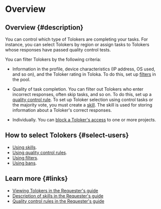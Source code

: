 # Overview

## Overview {#description}

You can control which type of Tolokers are completing your tasks. For instance, you can select Tolokers by region or assign tasks to Tolokers whose responses have passed quality control tests.

You can filter Tolokers by the following criteria:

- Information in the profile, device characteristics (IP address, OS used, and so on), and the Toloker rating in Toloka. To do this, set up [filters](filters.md) in the pool.
    
- Quality of task completion. You can filter out Tolokers who enter incorrect responses, often skip tasks, and so on. To do this, set up a [quality control rule](quality_control.md). To set up Toloker selection using control tasks or the majority vote, you must create a [skill](skill.md). The skill is used for storing information about a Toloker's correct responses.
    
- Individually. You can [block a Toloker's access](ban.md) to one or more projects.
    

## How to select Tolokers {#select-users}

- [Using skills](skill.md).
- [Using quality control rules](quality_control.md).
- [Using filters](filters.md).
- [Using bans](ban.md).

## Learn more {#links}

- [Viewing Tolokers in the Requester's guide](https://toloka.ai/docs/guide/concepts/users.html)
- [Description of skills in the Requester's guide](https://toloka.ai/docs/guide/concepts/nav.html)
- [Quality control rules in the Requester's guide](https://toloka.ai/docs/guide/concepts/check-performers.html)

